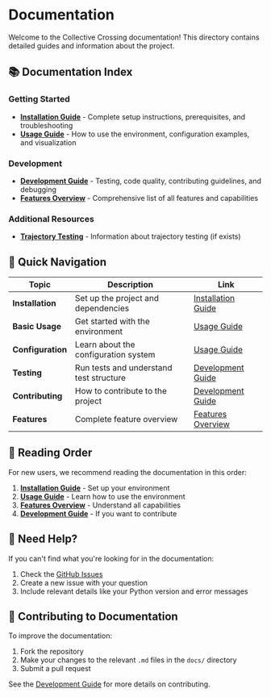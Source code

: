 # Documentation

Welcome to the Collective Crossing documentation! This directory contains detailed guides and information about the project.

## 📚 Documentation Index

### Getting Started
- **[Installation Guide](installation.md)** - Complete setup instructions, prerequisites, and troubleshooting
- **[Usage Guide](usage.md)** - How to use the environment, configuration examples, and visualization

### Development
- **[Development Guide](development.md)** - Testing, code quality, contributing guidelines, and debugging
- **[Features Overview](features.md)** - Comprehensive list of all features and capabilities

### Additional Resources
- **[Trajectory Testing](trajectory_testing.md)** - Information about trajectory testing (if exists)

## 🚀 Quick Navigation

| Topic | Description | Link |
|-------|-------------|------|
| **Installation** | Set up the project and dependencies | [Installation Guide](installation.md) |
| **Basic Usage** | Get started with the environment | [Usage Guide](usage.md) |
| **Configuration** | Learn about the configuration system | [Usage Guide](usage.md#configuration-system) |
| **Testing** | Run tests and understand test structure | [Development Guide](development.md#testing) |
| **Contributing** | How to contribute to the project | [Development Guide](development.md#contributing) |
| **Features** | Complete feature overview | [Features Overview](features.md) |

## 📖 Reading Order

For new users, we recommend reading the documentation in this order:

1. **[Installation Guide](installation.md)** - Set up your environment
2. **[Usage Guide](usage.md)** - Learn how to use the environment
3. **[Features Overview](features.md)** - Understand all capabilities
4. **[Development Guide](development.md)** - If you want to contribute

## 🤝 Need Help?

If you can't find what you're looking for in the documentation:

1. Check the [GitHub Issues](https://github.com/nima-siboni/collectivecrossing/issues)
2. Create a new issue with your question
3. Include relevant details like your Python version and error messages

## 📝 Contributing to Documentation

To improve the documentation:

1. Fork the repository
2. Make your changes to the relevant `.md` files in the `docs/` directory
3. Submit a pull request

See the [Development Guide](development.md) for more details on contributing.
